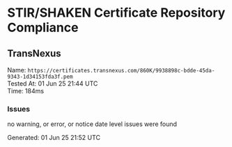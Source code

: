 # STIR/SHAKEN Certificate Repository Compliance

## TransNexus

Name: `https://certificates.transnexus.com/860K/9938898c-bdde-45da-9343-1d34153fda3f.pem`\
Tested At: 01 Jun 25 21:44 UTC\
Time: 184ms

### Issues

no warning, or error, or notice date level issues were found

Generated: 01 Jun 25 21:52 UTC